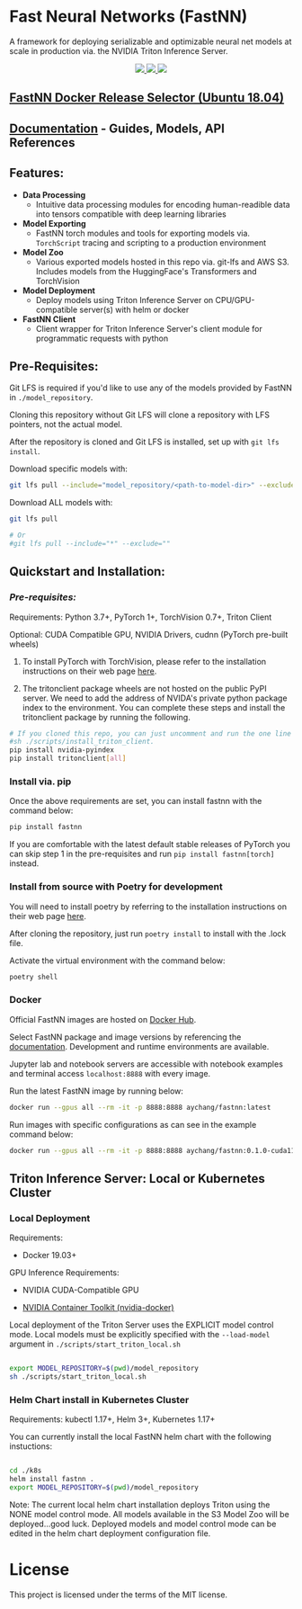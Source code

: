 # Fast Neural Networks (FastNN)

A framework for deploying serializable and optimizable neural net models at scale in production via. the NVIDIA Triton Inference Server.

<p align="center">
    <a href="https://hub.docker.com/r/aychang/fastnn">
        <img src="https://img.shields.io/docker/cloud/build/aychang/fastnn"
    </a>
    <a href="https://badge.fury.io/py/fastnn">
        <img src="https://badge.fury.io/py/fastnn.svg">
    </a>
    <a href="https://github.com/aychang95/fastnn/blob/master/LICENSE">
        <img src="https://img.shields.io/github/license/aychang95/fastnn">
    </a>
</p>

## [**FastNN Docker Release Selector (Ubuntu 18.04)**](https://andrewchang.dev/fastnn/index.html#fastnn-docker-release-selector-ubuntu-1804)

## [Documentation](https://andrewchang.dev/fastnn) - Guides, Models, API References

## Features:
  - **Data Processing**
    - Intuitive data processing modules for encoding human-readible data into tensors compatible with deep learning libraries
  - **Model Exporting**
    - FastNN torch modules and tools for exporting models via. `TorchScript` tracing and scripting to a production environment
  - **Model Zoo**
    - Various exported models hosted in this repo via. git-lfs and AWS S3. Includes models from the HuggingFace's Transformers and 
    TorchVision
  - **Model Deployment**
    - Deploy models using Triton Inference Server on CPU/GPU-compatible server(s) with helm or docker
  - **FastNN Client**
    - Client wrapper for Triton Inference Server's client module for programmatic requests with python


## Pre-Requisites:

Git LFS is required if you'd like to use any of the models provided by FastNN in `./model_repository`.

Cloning this repository without Git LFS will clone a repository with LFS pointers, not the actual model.

After the repository is cloned and Git LFS is installed, set up with `git lfs install`.

Download specific models with:

```sh
git lfs pull --include="model_repository/<path-to-model-dir>" --exclude=""
```

Download ALL models with:

```sh
git lfs pull

# Or
#git lfs pull --include="*" --exclude=""
```


## Quickstart and Installation:

### *Pre-requisites:*

Requirements: Python 3.7+, PyTorch 1+, TorchVision 0.7+, Triton Client

Optional: CUDA Compatible GPU, NVIDIA Drivers, cudnn (PyTorch pre-built wheels)

1. To install PyTorch with TorchVision, please refer to the installation instructions on their web page [here](https://pytorch.org/get-started/locally/#start-locally).

2. The tritonclient package wheels are not hosted on the public PyPI server. We need to add the address of NVIDA's private python package index to the environment. You can complete these steps and install the tritonclient package by running the following.

```sh
# If you cloned this repo, you can just uncomment and run the one line below
#sh ./scripts/install_triton_client.
pip install nvidia-pyindex
pip install tritonclient[all]
```

### **Install via. pip**

Once the above requirements are set, you can install fastnn with the command below:

```sh
pip install fastnn
```

If you are comfortable with the latest default stable releases of PyTorch you can skip step 1 in the pre-requisites and run `pip install fastnn[torch]` instead.


### **Install from source with Poetry for development**

You will need to install poetry by referring to the installation instructions on their web page [here](https://python-poetry.org/docs/#installation).

After cloning the repository, just run `poetry install` to install with the .lock file.

Activate the virtual environment with the command below:

```sh
poetry shell
```


### **Docker**

Official FastNN images are hosted on [Docker Hub](https://hub.docker.com/r/aychang/fastnn).

Select FastNN package and image versions by referencing the [documentation](https://andrewchang.dev/fastnn/index.html#fastnn-docker-release-selector-ubuntu-1804). Development and runtime environments are available.

Jupyter lab and notebook servers are accessible with notebook examples and terminal access `localhost:8888` with every image.


Run the latest FastNN image by running below:

```sh
docker run --gpus all --rm -it -p 8888:8888 aychang/fastnn:latest
```

Run images with specific configurations as can see in the example command below:

```sh
docker run --gpus all --rm -it -p 8888:8888 aychang/fastnn:0.1.0-cuda11.0-runtime-ubuntu18.04-py3.7

```


## Triton Inference Server: Local or Kubernetes Cluster


### **Local Deployment**

Requirements:
  - Docker 19.03+

GPU Inference Requirements:

  - NVIDIA CUDA-Compatible GPU
  
  - [NVIDIA Container Toolkit (nvidia-docker)](https://docs.nvidia.com/datacenter/cloud-native/container-toolkit/install-guide.html)

Local deployment of the Triton Server uses the EXPLICIT model control mode. Local models must be explicitly specified with the `--load-model` 
argument in `./scripts/start_triton_local.sh`

```sh

export MODEL_REPOSITORY=$(pwd)/model_repository
sh ./scripts/start_triton_local.sh

```


### **Helm Chart install in Kubernetes Cluster**

Requirements: kubectl 1.17+, Helm 3+, Kubernetes 1.17+

You can currently install the local FastNN helm chart with the following instuctions:

```sh

cd ./k8s
helm install fastnn .
export MODEL_REPOSITORY=$(pwd)/model_repository

```

Note: The current local helm chart installation deploys Triton using the NONE model control mode. All models available in the S3 Model Zoo will be deployed...good luck. 
Deployed models and model control mode can be edited in the helm chart deployment configuration file.

# License

This project is licensed under the terms of the MIT license.
